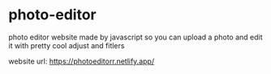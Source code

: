 # photo-editor
photo editor website made by javascript so you can upload a photo and edit it with pretty cool adjust and fitlers

website url: https://photoeditorr.netlify.app/
